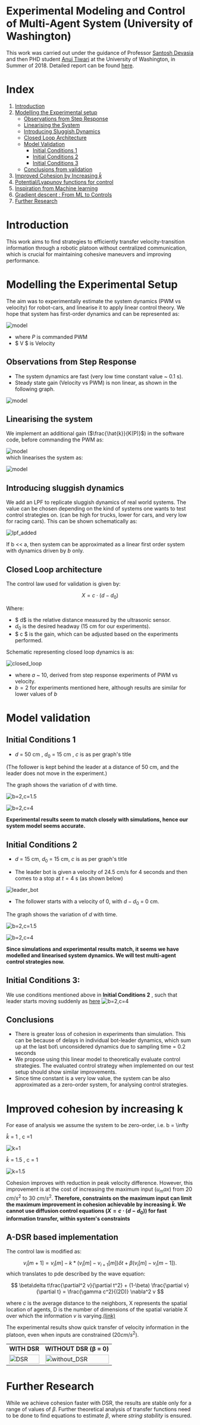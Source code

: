 
# Experimental Modeling and Control of Multi-Agent System (University of Washington)
This work was carried out under the guidance of Professor [Santosh Devasia]((https://www.me.washington.edu/facultyfinder/santosh-devasia)) and then PHD student [Anuj Tiwari](https://mech.iitm.ac.in/profile.php?fname=anujt) at the University of Washington, in Summer of 2018. Detailed report can be found [here](https://drive.google.com/file/d/1YZ9jwvAxSkL1Ajf-2Ejj4XCATk1ZQ6S7/view). 

# Index

1. [Introduction](#introduction)
2. [Modelling the Experimental setup](#modelling-the-experimental-setup)
    - [Observations from Step Response](#observations-from-step-response)
    - [Linearising the System](#linearising-the-system)
    - [Introducing Sluggish Dynamics](#introducing-sluggish-dynamics)
    - [Closed Loop Architecture](#closed-loop-architecture)
    - [Model Validation](#model-validation)
      - [Initial Conditions 1](#initial-conditions-1)
      - [Initial Conditions 2](#initial-conditions-2)
      - [Initial Conditions 3](#initial-conditions-3)
    - [Conclusions from validation](#conclusions)
3. [Improved Cohesion by Increasing ${\hat{k}}$](#improved-cohesion-by-increasing-k)
4. [Potential/Lyapunov functions for control](#Potential/Lyapunov-functions-for-control)
5. [Inspiration from Machine learning](#inspiration-from-machine-learning)
6. [Gradient descent : From ML to Controls](#gradient-descent--from-ml-to-controls)
7. [Further Research](#further-research)

# Introduction
This work aims to find strategies to efficiently transfer velocity-transition information through a robotic platoon without centralized communication, which is crucial for maintaining cohesive maneuvers and improving performance. 

# Modelling the Experimental Setup
The aim was to experimentally estimate the system dynamics (PWM vs velocity)
for robot-cars, and linearise it to apply linear control theory. We hope that system has first-order dynamics and can be represented as:     

   
![model](System_model.png)
- where $P$ is commanded PWM
- $ V $ is Velocity

## Observations from Step Response
  
- The system dynamics are fast (very low time constant value ~ 0.1 s).   
- Steady state gain (Velocity vs PWM) is non linear, as shown in the following graph.   
  
![model](Vss_vs_pwm.png)

## Linearising the system
We implement an additional gain ($\frac{\hat{k}}{K(P)}$) in the software code, before commanding the PWM as:  
  

![model](linear_system_model.png)   
which linearises the system as:    


![model](final_dynamics.png)  


## Introducing sluggish dynamics
We add an LPF to replicate sluggish dynamics of real world systems. The value can be chosen depending on the kind of systems one wants to test control strategies on. (can be high for trucks, lower for cars, and very low for racing cars). This can be shown schematically as:

![lpf_added](LPF_added.png)  

If b << a, then system can be approximated as a linear first order system with dynamics driven by $b$ only. 

## Closed Loop architecture

The control law used for validation is given by:

$$
X = c \cdot (d - d_0) 
$$

Where:
- $ d$ is the relative distance measured by the ultrasonic sensor.
- $d_0$ is the desired headway (15 cm for our experiments).
- $ c $ is the gain, which can be adjusted based on the experiments performed.

Schematic representing closed loop dynamics is as:

![closed_loop](Closed_loop_dynamics.png)  

- where $a$ ~ 10, derived from step response experiments of PWM vs velocity.
- $b = 2$ for experiments mentioned here, although results are similar for lower values of $b$

# Model validation
 
## Initial Conditions 1

-  $d$ = 50 cm  ,  $d_0$ = 15 cm ,  $c$ is as per graph's title  
      
(The follower is kept behind the leader at a distance of 50 cm, and the leader does not move in the experiment.)

The graph shows the variation of $d$ with time.    

![b=2,c=1.5](b=2,c=1.5_step_response.png)



![b=2,c=4](Step_response_b_2_c_4.png)

**Experimental results seem to match closely with simulations, hence our system model seems accurate.**

## Initial Conditions 2

-  $d$ = 15 cm, $d_0$ = 15 cm, $c$ is as per graph's title     

- The leader bot is given a velocity of 24.5 cm/s for 4 seconds and then comes to a stop at $t=4$ s (as shown below)
  
<img id="leader_bot_image" src="Leader_bot.png" alt="leader_bot">

- The follower starts with a velocity of 0, with $d - d_0$ = 0 cm.    

The graph shows the variation of $d$ with time.     

![b=2,c=1.5](ramp_response_b_2_c_1.5.png)

![b=2,c=4](ramp_response_b_2_c_4.png)

**Since simulations and experimental results match, it seems we have modelled and linearised system dynamics. We will test multi-agent control strategies now.**
## Initial Conditions 3:

We use conditions mentioned above in **Initial Conditions 2** , such that leader starts moving suddenly as [here](Leader_bot.png)
![b=2,c=4](Multi-agent-experiments.png)

## Conclusions
- There is greater loss of cohesion in experiments than simulation. This can be because of delays in individual bot-leader dynamics, which sum up at the last bot\ unconsidered dynamics due to sampling time = 0.2 seconds
- We propose using this linear model to theoretically evaluate control strategies. The evaluated control strategy when implemented on our test setup should show similar improvements.
- Since time constant is a very low value, the system can be also approximated as a zero-order system, for analysing control strategies.
# Improved cohesion by increasing k 
For ease of analysis we assume the system to be zero-order,  i.e. b = \infty

${\hat{k}}$ = 1  , c =1
  
![k=1](k_1.png)
  
${\hat{k}}$ = 1.5 , c = 1
   
![k=1.5](k_1.5.png)

Cohesion improves with reduction in peak velocity difference. However, this improvement is at the cost of increasing the maximum input $(u_max)$ from 20 $cm/s^2$ to 30 $cm/s^2$. **Therefore, constraints on the maximum input can limit the maximum improvement in cohesion achievable by increasing ${\hat{k}}$. We cannot use diffusion control equations ($X = c \cdot (d - d_0)$) for fast information transfer, within system's constraints** 
  

## A-DSR based implementation
The control law is modified as:

$$
v_i[m + 1] = v_i[m] - k*(v_i[m]-v_{i+1}[m]) \delta t + \beta \left(v_i[m] - v_i[m - 1]\right).
$$
which translates to pde described by the wave equation:

$$
\beta\delta t\frac{\partial^2 v}{\partial t^2} + (1-\beta) \frac{\partial v}{\partial t} = \frac{\gamma c^2}{(2D)} \nabla^2 v
$$

where $c$ is the average distance to the neighbors, X represents the
spatial location of agents, D is the number of dimensions of the
spatial variable X over which the information $v$ is varying.[(link)](https://faculty.washington.edu/devasia/Research/Papers/Devasia_Swarm_Control.pdf)



The experimental results show quick transfer of velocity information in the platoon, even when inputs are constrained $(20 cm/s^2)$. 

<table>
  <tr>
    <td><strong>WITH DSR</strong></td>
    <td><strong>WITHOUT DSR (&beta; = 0)</strong></td>
  </tr>
  <tr>
    <td><img src="DSR.png" alt="DSR" style="width: 100%;"></td>
    <td><img src="without_DSR.png" alt="without_DSR" style="width: 100%;"></td>
  </tr>
</table>



# Further Research
While we achieve cohesion faster with DSR, the results are stable only for a range of values of $\beta$. Further theoretical analysis of transfer functions need to be done to find equations to estimate $\beta$, where *string stability* is ensured.

